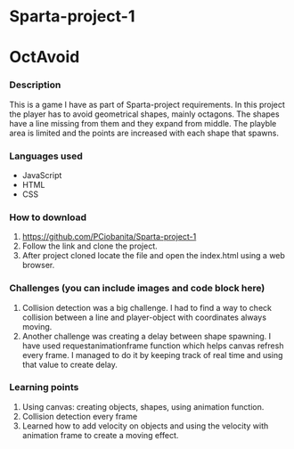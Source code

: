 # Sparta-project-1
# OctAvoid
### Description
This is a game I have as part of Sparta-project requirements.
In this project the player has to avoid geometrical shapes, mainly octagons. The shapes have a line missing from them and they expand from middle. The playble area is limited and the points are increased with each shape that spawns. 

### Languages used
* JavaScript
* HTML
* CSS

### How to download
1. https://github.com/PCiobanita/Sparta-project-1
2. Follow the link and clone the project.
2. After project cloned locate the file and open the index.html using a web browser.


### Challenges (you can include images and code block here)
1. Collision detection was a big challenge. I had to find a way to check collision between a line and player-object with coordinates always moving. 
2. Another challenge was creating a delay between shape spawning. I have used requestanimationframe function which helps canvas refresh every frame. I managed to do it by keeping track of real time and using that value to create delay.

### Learning points
1. Using canvas: creating objects, shapes, using animation function.
2. Collision detection every frame
3. Learned how to add velocity on objects and using the velocity with animation frame to create a moving effect.
